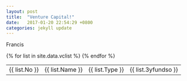 ```yaml
---
layout: post
title:  "Venture Capital!"
date:   2017-01-20 22:54:29 +0800
categories: jekyll update
---
```


Francis

<table>
{% for list in site.data.vclist %}
  <tr>
   <td>
        {{ list.No }}
    </td>
     <td>
        {{ list.Name }}
    </td>
      <td>
        {{ list.Type }}
    </td>
    <td>
        {{ list.3yfundso }}
    </td>
  </tr>
{% endfor %}
</table>
